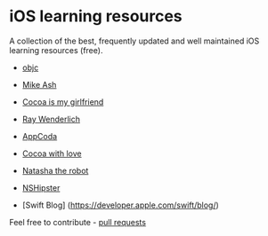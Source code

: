 # iOS learning resources

A collection of the best, frequently updated and well maintained iOS learning resources (free).

- [objc](http://www.objc.io/)

- [Mike Ash](https://www.mikeash.com/pyblog/)

- [Cocoa is my girlfriend](http://www.cimgf.com/)

- [Ray Wenderlich](http://www.raywenderlich.com)

- [AppCoda](http://www.appcoda.com/)

- [Cocoa with love](http://www.cocoawithlove.com/)

- [Natasha the robot](http://natashatherobot.com/)

- [NSHipster](http://nshipster.com/)

- [Swift Blog] (https://developer.apple.com/swift/blog/)


Feel free to contribute - [pull requests](https://github.com/sanketfirodiya/iOS-learning-resources/pulls)
